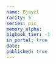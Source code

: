 ```yaml
---
name: Bjayzl
rarity: 5
series: pic
memory_alpha:
bigbook_tier: -1
in_portal: true
date:
published: true
---
```



